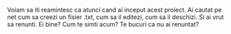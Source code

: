 Voiam sa iti reamintesc ca atunci cand ai inceput acest proiect. Ai cautat pe net cum sa creezi un fisier .txt, cum sa il editezi, cum sa il deschizi. Si ai vrut sa renunti. Ei bine? Cum te simti acum? Te bucuri ca nu ai renuntat?
